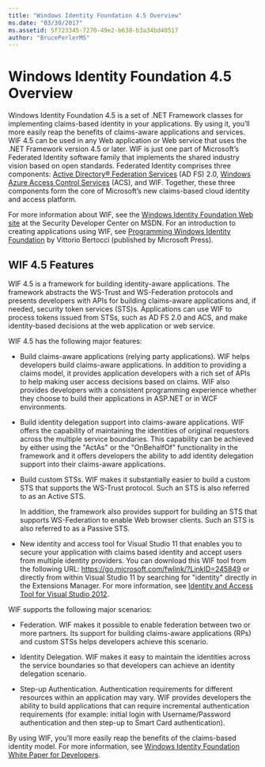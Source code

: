 ```yaml
---
title: "Windows Identity Foundation 4.5 Overview"
ms.date: "03/30/2017"
ms.assetid: 5f723345-7270-49e2-b638-b3a34bd40517
author: "BrucePerlerMS"
---
```

# Windows Identity Foundation 4.5 Overview
Windows Identity Foundation 4.5 is a set of .NET Framework classes for implementing claims-based identity in your applications. By using it, you’ll more easily reap the benefits of claims-aware applications and services. WIF 4.5 can be used in any Web application or Web service that uses the .NET Framework version 4.5 or later. WIF is just one part of Microsoft’s Federated Identity software family that implements the shared industry vision based on open standards. Federated Identity comprises three components: [Active Directory® Federation Services](https://go.microsoft.com/fwlink/?LinkID=247516) (AD FS) 2.0, [Windows Azure Access Control Services](https://go.microsoft.com/fwlink/?LinkID=247517) (ACS), and WIF. Together, these three components form the core of Microsoft’s new claims-based cloud identity and access platform.  
  
 For more information about WIF, see the [Windows Identity Foundation Web site](https://go.microsoft.com/fwlink/?LinkId=149009) at the Security Developer Center on MSDN. For an introduction to creating applications using WIF, see [Programming Windows Identity Foundation](https://go.microsoft.com/fwlink/?LinkId=210158) by Vittorio Bertocci (published by Microsoft Press).  
  
## WIF 4.5 Features  
 WIF 4.5 is a framework for building identity-aware applications. The framework abstracts the WS-Trust and WS-Federation protocols and presents developers with APIs for building claims-aware applications and, if needed, security token services (STS)s. Applications can use WIF to process tokens issued from STSs, such as AD FS 2.0 and ACS, and make identity-based decisions at the web application or web service.  
  
 WIF 4.5 has the following major features:  
  
-   Build claims-aware applications (relying party applications). WIF helps developers build claims-aware applications. In addition to providing a claims model, it provides application developers with a rich set of APIs to help making user access decisions based on claims.  WIF also provides developers with a consistent programming experience whether they choose to build their applications in ASP.NET or in WCF environments.  
  
-   Build identity delegation support into claims-aware applications.  WIF offers the capability of maintaining the identities of original requestors across the multiple service boundaries. This capability can be achieved by either using the "ActAs" or the "OnBehalfOf" functionality in the framework and it offers developers the ability to add identity delegation support into their claims-aware applications.  
  
-   Build custom STSs.  WIF makes it substantially easier to build a custom STS that supports the WS-Trust protocol. Such an STS is also referred to as an Active STS.  
  
     In addition, the framework also provides support for building an STS that supports WS-Federation to enable Web browser clients. Such an STS is also referred to as a Passive STS.  
  
-   New identity and access tool for Visual Studio 11 that enables you to secure your application with claims based identity and accept users from multiple identity providers. You can download this WIF tool from the following URL: <https://go.microsoft.com/fwlink/?LinkID=245849> or directly from within Visual Studio 11 by searching for "identity" directly in the Extensions Manager. For more information, see [Identity and Access Tool for Visual Studio 2012](../../../docs/framework/security/identity-and-access-tool-for-vs.md).  
  
 WIF supports the following major scenarios:  
  
-   Federation.  WIF makes it possible to enable federation between two or more partners. Its support for building claims-aware applications (RPs) and custom STSs helps developers achieve this scenario.  
  
-   Identity Delegation.  WIF makes it easy to maintain the identities across the service boundaries so that developers can achieve an identity delegation scenario.  
  
-   Step-up Authentication. Authentication requirements for different resources within an application may vary. WIF provides developers the ability to build applications that can require incremental authentication requirements (for example: initial login with Username/Password authentication and then step-up to Smart Card authentication).  
  
 By using WIF, you’ll more easily reap the benefits of the claims-based identity model. For more information, see [Windows Identity Foundation White Paper for Developers](https://download.microsoft.com/download/7/d/0/7d0b5166-6a8a-418a-addd-95ee9b046994/windowsidentityfoundationwhitepaperfordevelopers-rtw.pdf).
